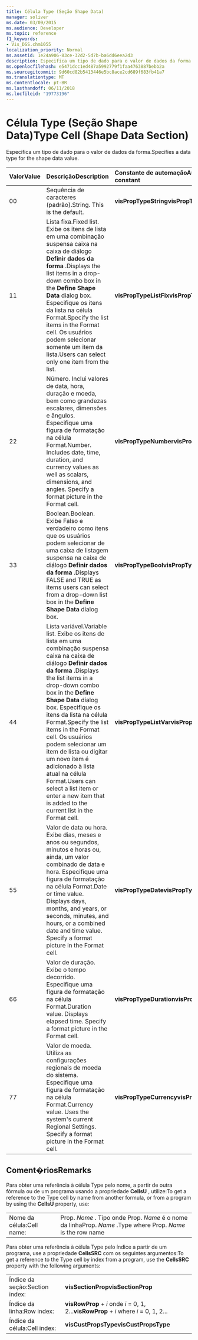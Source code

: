 ```yaml
---
title: Célula Type (Seção Shape Data)
manager: soliver
ms.date: 03/09/2015
ms.audience: Developer
ms.topic: reference
f1_keywords:
- Vis_DSS.chm1055
localization_priority: Normal
ms.assetid: 1e24a906-83ce-32d2-5d7b-ba6dd6eea2d3
description: Especifica um tipo de dado para o valor de dados da forma.
ms.openlocfilehash: e5471dcc1ed487a5992779f1faa4763887bebb2a
ms.sourcegitcommit: 9d60cd82b5413446e5bc8ace2cd689f683fb41a7
ms.translationtype: MT
ms.contentlocale: pt-BR
ms.lasthandoff: 06/11/2018
ms.locfileid: "19773196"
---
```

# <a name="type-cell-shape-data-section"></a><span data-ttu-id="06cc1-103">Célula Type (Seção Shape Data)</span><span class="sxs-lookup"><span data-stu-id="06cc1-103">Type Cell (Shape Data Section)</span></span>

<span data-ttu-id="06cc1-104">Especifica um tipo de dado para o valor de dados da forma.</span><span class="sxs-lookup"><span data-stu-id="06cc1-104">Specifies a data type for the shape data value.</span></span>
  
|<span data-ttu-id="06cc1-105">**Valor**</span><span class="sxs-lookup"><span data-stu-id="06cc1-105">**Value**</span></span>|<span data-ttu-id="06cc1-106">**Descrição**</span><span class="sxs-lookup"><span data-stu-id="06cc1-106">**Description**</span></span>|<span data-ttu-id="06cc1-107">**Constante de automação**</span><span class="sxs-lookup"><span data-stu-id="06cc1-107">**Automation constant**</span></span>|
|:-----|:-----|:-----|
|<span data-ttu-id="06cc1-108">0</span><span class="sxs-lookup"><span data-stu-id="06cc1-108">0</span></span>  <br/> |<span data-ttu-id="06cc1-p101">Sequência de caracteres (padrão).</span><span class="sxs-lookup"><span data-stu-id="06cc1-p101">String. This is the default.</span></span>  <br/> |<span data-ttu-id="06cc1-111">**visPropTypeString**</span><span class="sxs-lookup"><span data-stu-id="06cc1-111">**visPropTypeString**</span></span> <br/> |
|<span data-ttu-id="06cc1-112">1</span><span class="sxs-lookup"><span data-stu-id="06cc1-112">1</span></span>  <br/> |<span data-ttu-id="06cc1-113">Lista fixa.</span><span class="sxs-lookup"><span data-stu-id="06cc1-113">Fixed list.</span></span> <span data-ttu-id="06cc1-114">Exibe os itens de lista em uma combinação suspensa caixa na caixa de diálogo **Definir dados da forma** .</span><span class="sxs-lookup"><span data-stu-id="06cc1-114">Displays the list items in a drop-down combo box in the **Define Shape Data** dialog box.</span></span> <span data-ttu-id="06cc1-115">Especifique os itens da lista na célula Format.</span><span class="sxs-lookup"><span data-stu-id="06cc1-115">Specify the list items in the Format cell.</span></span> <span data-ttu-id="06cc1-116">Os usuários podem selecionar somente um item da lista.</span><span class="sxs-lookup"><span data-stu-id="06cc1-116">Users can select only one item from the list.</span></span>  <br/> |<span data-ttu-id="06cc1-117">**visPropTypeListFix**</span><span class="sxs-lookup"><span data-stu-id="06cc1-117">**visPropTypeListFix**</span></span> <br/> |
|<span data-ttu-id="06cc1-118">2</span><span class="sxs-lookup"><span data-stu-id="06cc1-118">2</span></span>  <br/> |<span data-ttu-id="06cc1-p103">Número. Inclui valores de data, hora, duração e moeda, bem como grandezas escalares, dimensões e ângulos. Especifique uma figura de formatação na célula Format.</span><span class="sxs-lookup"><span data-stu-id="06cc1-p103">Number. Includes date, time, duration, and currency values as well as scalars, dimensions, and angles. Specify a format picture in the Format cell.</span></span>  <br/> |<span data-ttu-id="06cc1-122">**visPropTypeNumber**</span><span class="sxs-lookup"><span data-stu-id="06cc1-122">**visPropTypeNumber**</span></span> <br/> |
|<span data-ttu-id="06cc1-123">3</span><span class="sxs-lookup"><span data-stu-id="06cc1-123">3</span></span>  <br/> |<span data-ttu-id="06cc1-124">Boolean.</span><span class="sxs-lookup"><span data-stu-id="06cc1-124">Boolean.</span></span> <span data-ttu-id="06cc1-125">Exibe Falso e verdadeiro como itens que os usuários podem selecionar de uma caixa de listagem suspensa na caixa de diálogo **Definir dados da forma** .</span><span class="sxs-lookup"><span data-stu-id="06cc1-125">Displays FALSE and TRUE as items users can select from a drop-down list box in the **Define Shape Data** dialog box.</span></span>  <br/> |<span data-ttu-id="06cc1-126">**visPropTypeBool**</span><span class="sxs-lookup"><span data-stu-id="06cc1-126">**visPropTypeBool**</span></span> <br/> |
|<span data-ttu-id="06cc1-127">4</span><span class="sxs-lookup"><span data-stu-id="06cc1-127">4</span></span>  <br/> |<span data-ttu-id="06cc1-128">Lista variável.</span><span class="sxs-lookup"><span data-stu-id="06cc1-128">Variable list.</span></span> <span data-ttu-id="06cc1-129">Exibe os itens de lista em uma combinação suspensa caixa na caixa de diálogo **Definir dados da forma** .</span><span class="sxs-lookup"><span data-stu-id="06cc1-129">Displays the list items in a drop-down combo box in the **Define Shape Data** dialog box.</span></span> <span data-ttu-id="06cc1-130">Especifique os itens da lista na célula Format.</span><span class="sxs-lookup"><span data-stu-id="06cc1-130">Specify the list items in the Format cell.</span></span> <span data-ttu-id="06cc1-131">Os usuários podem selecionar um item de lista ou digitar um novo item é adicionado à lista atual na célula Format.</span><span class="sxs-lookup"><span data-stu-id="06cc1-131">Users can select a list item or enter a new item that is added to the current list in the Format cell.</span></span>  <br/> |<span data-ttu-id="06cc1-132">**visPropTypeListVar**</span><span class="sxs-lookup"><span data-stu-id="06cc1-132">**visPropTypeListVar**</span></span> <br/> |
|<span data-ttu-id="06cc1-133">5</span><span class="sxs-lookup"><span data-stu-id="06cc1-133">5</span></span>  <br/> |<span data-ttu-id="06cc1-p106">Valor de data ou hora. Exibe dias, meses e anos ou segundos, minutos e horas ou, ainda, um valor combinado de data e hora. Especifique uma figura de formatação na célula Format.</span><span class="sxs-lookup"><span data-stu-id="06cc1-p106">Date or time value. Displays days, months, and years, or seconds, minutes, and hours, or a combined date and time value. Specify a format picture in the Format cell.</span></span>  <br/> |<span data-ttu-id="06cc1-137">**visPropTypeDate**</span><span class="sxs-lookup"><span data-stu-id="06cc1-137">**visPropTypeDate**</span></span> <br/> |
|<span data-ttu-id="06cc1-138">6</span><span class="sxs-lookup"><span data-stu-id="06cc1-138">6</span></span>  <br/> |<span data-ttu-id="06cc1-p107">Valor de duração. Exibe o tempo decorrido. Especifique uma figura de formatação na célula Format.</span><span class="sxs-lookup"><span data-stu-id="06cc1-p107">Duration value. Displays elapsed time. Specify a format picture in the Format cell.</span></span>  <br/> |<span data-ttu-id="06cc1-142">**visPropTypeDuration**</span><span class="sxs-lookup"><span data-stu-id="06cc1-142">**visPropTypeDuration**</span></span> <br/> |
|<span data-ttu-id="06cc1-143">7</span><span class="sxs-lookup"><span data-stu-id="06cc1-143">7</span></span>  <br/> |<span data-ttu-id="06cc1-p108">Valor de moeda. Utiliza as configurações regionais de moeda do sistema. Especifique uma figura de formatação na célula Format.</span><span class="sxs-lookup"><span data-stu-id="06cc1-p108">Currency value. Uses the system's current Regional Settings. Specify a format picture in the Format cell.</span></span>  <br/> |<span data-ttu-id="06cc1-147">**visPropTypeCurrency**</span><span class="sxs-lookup"><span data-stu-id="06cc1-147">**visPropTypeCurrency**</span></span> <br/> |
   
## <a name="remarks"></a><span data-ttu-id="06cc1-148">Coment�rios</span><span class="sxs-lookup"><span data-stu-id="06cc1-148">Remarks</span></span>

<span data-ttu-id="06cc1-149">Para obter uma referência à célula Type pelo nome, a partir de outra fórmula ou de um programa usando a propriedade **CellsU** , utilize:</span><span class="sxs-lookup"><span data-stu-id="06cc1-149">To get a reference to the Type cell by name from another formula, or from a program by using the **CellsU** property, use:</span></span> 
  
|||
|:-----|:-----|
|<span data-ttu-id="06cc1-150">Nome da célula:</span><span class="sxs-lookup"><span data-stu-id="06cc1-150">Cell name:</span></span>  <br/> |<span data-ttu-id="06cc1-151">Prop. *Nome* . Tipo onde Prop.  *Name* é o nome da linha</span><span class="sxs-lookup"><span data-stu-id="06cc1-151">Prop. *Name*  .Type where Prop.  *Name*  is the row name</span></span>  <br/> |
   
<span data-ttu-id="06cc1-152">Para obter uma referência à célula Type pelo índice a partir de um programa, use a propriedade **CellsSRC** com os seguintes argumentos:</span><span class="sxs-lookup"><span data-stu-id="06cc1-152">To get a reference to the Type cell by index from a program, use the **CellsSRC** property with the following arguments:</span></span> 
  
|||
|:-----|:-----|
|<span data-ttu-id="06cc1-153">Índice da seção:</span><span class="sxs-lookup"><span data-stu-id="06cc1-153">Section index:</span></span>  <br/> |<span data-ttu-id="06cc1-154">**visSectionProp**</span><span class="sxs-lookup"><span data-stu-id="06cc1-154">**visSectionProp**</span></span> <br/> |
|<span data-ttu-id="06cc1-155">Índice da linha:</span><span class="sxs-lookup"><span data-stu-id="06cc1-155">Row index:</span></span>  <br/> |<span data-ttu-id="06cc1-156">**visRowProp** +  *i* onde *i* = 0, 1, 2...</span><span class="sxs-lookup"><span data-stu-id="06cc1-156">**visRowProp** +  *i*  where  *i*  = 0, 1, 2...</span></span>  <br/> |
|<span data-ttu-id="06cc1-157">Índice da célula:</span><span class="sxs-lookup"><span data-stu-id="06cc1-157">Cell index:</span></span>  <br/> |<span data-ttu-id="06cc1-158">**visCustPropsType**</span><span class="sxs-lookup"><span data-stu-id="06cc1-158">**visCustPropsType**</span></span> <br/> |
   

